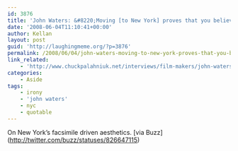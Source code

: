 ```yaml
---
id: 3876
title: 'John Waters: &#8220;Moving [to New York] proves that you believe in irony&#8221;'
date: '2008-06-04T11:10:41+00:00'
author: Kellan
layout: post
guid: 'http://laughingmeme.org/?p=3876'
permalink: /2008/06/04/john-waters-moving-to-new-york-proves-that-you-believe-in-irony/
link_related:
    - 'http://www.chuckpalahniuk.net/interviews/film-makers/john-waters-interview'
categories:
    - Aside
tags:
    - irony
    - 'john waters'
    - nyc
    - quotable
---
```


On New York’s facsimile driven aesthetics. \[via Buzz\](http://twitter.com/buzz/statuses/826647115)